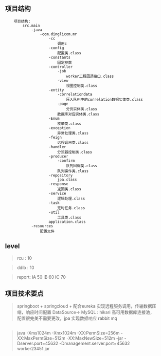 ## 项目结构
```
    项目结构:
        src.main
            -java
                -com.dinglicom.mr
                    -cc
                        调用c
                    -config
                        配置类.class
                    -constants
                        固定参数
                    -controller
                        -job
                            worker工程回调接口.class
                        -view
                            视图控制类.class
                    -entity
                        -correlationdata
                            压入队列中的correlation数据实体类.class
                        -page
                            分页实体类.class
                        数据库对应实体类.class
                    -Enum
                        枚举类.class
                    -exception
                        异常处理类.class
                    -feign
                        远程调用类.class
                    -handler
                        分流器控制类.class
                    -producer
                        -confirm
                            队列回调类.class
                        队列操作类.class
                    -repository
                        jpa.class
                    -response
                        返回类.class
                    -service
                        逻辑处理.class
                    -task
                        定时任务.class
                    -util
                        工具类.class
                    application.class
            -resources
                配置文件
```
## level

> rcu : 10

> ddib : 10

> report: IA 50 IB 60 IC 70

## 项目技术要点
> springboot + springcloud + 配合eureka 实现远程服务调用，传输数据压缩，响应时间配置
> DataSource-> MySQL : hikari 高可用数据库连接池，配置很完美不需要更改，jpa 实现数据响应
> rabbit mq 

##
> java -Xms1024m -Xmx1024m -XX:PermSize=256m -XX:MaxPermSize=512m -XX:MaxNewSize=512m -jar -Dserver.port=45632 -Dmanagement.server.port=45632 worker23451.jar